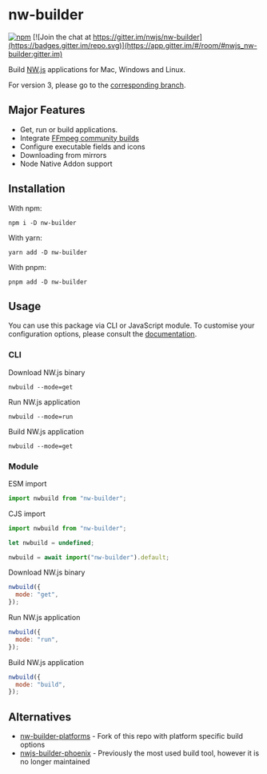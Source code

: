 # nw-builder

[![npm](https://img.shields.io/npm/v/nw-builder/latest)](https://www.npmjs.com/package/nw-builder/v/latest)
[![Join the chat at https://gitter.im/nwjs/nw-builder](https://badges.gitter.im/repo.svg)](https://app.gitter.im/#/room/#nwjs_nw-builder:gitter.im)

Build [NW.js](https://github.com/nwjs/nw.js) applications for Mac, Windows and Linux.

For version 3, please go to the [corresponding branch](https://github.com/nwutils/nw-builder/tree/v3).

## Major Features

- Get, run or build applications.
- Integrate [FFmpeg community builds](https://github.com/nwjs-ffmpeg-prebuilt/nwjs-ffmpeg-prebuilt)
- Configure executable fields and icons
- Downloading from mirrors
- Node Native Addon support

## Installation

With npm:

```shell
npm i -D nw-builder
```

With yarn:

```shell
yarn add -D nw-builder
```

With pnpm:

```shell
pnpm add -D nw-builder
```

## Usage

You can use this package via CLI or JavaScript module. To customise your configuration options, please consult the [documentation](https://nwutils.io/nw-builder/).

### CLI

Download NW.js binary

```shell
nwbuild --mode=get
```

Run NW.js application

```shell
nwbuild --mode=run
```

Build NW.js application

```shell
nwbuild --mode=get
```

### Module

ESM import

```javascript
import nwbuild from "nw-builder";
```

CJS import

```javascript
import nwbuild from "nw-builder";

let nwbuild = undefined;

nwbuild = await import("nw-builder").default;
```

Download NW.js binary

```javascript
nwbuild({
  mode: "get",
});
```

Run NW.js application

```javascript
nwbuild({
  mode: "run",
});
```

Build NW.js application

```javascript
nwbuild({
  mode: "build",
});
```

## Alternatives

- [nw-builder-platforms](https://github.com/naviapps/nw-builder-platforms) - Fork of this repo with platform specific build options
- [nwjs-builder-phoenix](https://github.com/evshiron/nwjs-builder-phoenix) - Previously the most used build tool, however it is no longer maintained
